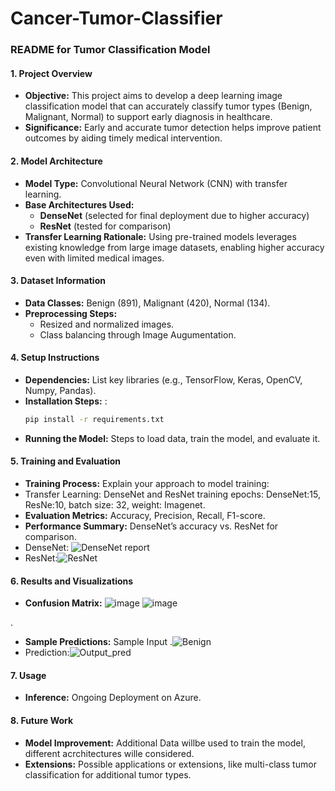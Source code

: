 # Cancer-Tumor-Classifier
### README for Tumor Classification Model

#### 1. **Project Overview**
   - **Objective:** This project aims to develop a deep learning image classification model that can accurately classify tumor types (Benign, Malignant, Normal) to support early diagnosis in healthcare.
   - **Significance:** Early and accurate tumor detection helps improve patient outcomes by aiding timely medical intervention.

#### 2. **Model Architecture**
   - **Model Type:** Convolutional Neural Network (CNN) with transfer learning.
   - **Base Architectures Used:**  
     - **DenseNet** (selected for final deployment due to higher accuracy)
     - **ResNet** (tested for comparison)
   - **Transfer Learning Rationale:** Using pre-trained models leverages existing knowledge from large image datasets, enabling higher accuracy even with limited medical images.

#### 3. **Dataset Information**
   - **Data Classes:** Benign (891), Malignant (420), Normal (134).
   - **Preprocessing Steps:** 
     - Resized and normalized images.
     - Class balancing through Image Augumentation.

#### 4. **Setup Instructions**
   - **Dependencies:** List key libraries (e.g., TensorFlow, Keras, OpenCV, Numpy, Pandas).
   - **Installation Steps:** :
     ```bash
     pip install -r requirements.txt
     ```
   - **Running the Model:** Steps to load data, train the model, and evaluate it.

#### 5. **Training and Evaluation**
   - **Training Process:** Explain your approach to model training:
   -  Transfer Learning: DenseNet and ResNet
       training epochs: DenseNet:15, ResNe:10,
       batch size: 32,
       weight: Imagenet.
   - **Evaluation Metrics:** Accuracy, Precision, Recall, F1-score.
   - **Performance Summary:** DenseNet’s accuracy vs. ResNet for comparison.
   - DenseNet: ![DenseNet report](https://github.com/user-attachments/assets/9dfecd2a-d495-4c65-852b-38df6c8cc7e1)
   - ResNet:![ResNet](https://github.com/user-attachments/assets/a3988496-2632-4df8-b9ed-056fd3325983)



#### 6. **Results and Visualizations**
   - **Confusion Matrix:** ![image](https://github.com/user-attachments/assets/049312b3-2c3e-4b39-b783-322e62c96630) ![image](https://github.com/user-attachments/assets/215e73cc-0109-4ef4-8251-29cad2db9383)

.
   - **Sample Predictions:** Sample Input .![Benign](https://github.com/user-attachments/assets/67a4f4e2-7016-4bc3-b716-5e4ffb2b72e0)
   - Prediction:![Output_pred](https://github.com/user-attachments/assets/9a234cf2-63e8-4849-92be-244e2ab06bf8)



#### 7. **Usage**
   - **Inference:** Ongoing Deployment on Azure.

#### 8. **Future Work**
   - **Model Improvement:**  Additional Data willbe used to train the model, different acrchitectures wille considered.
   - **Extensions:** Possible applications or extensions, like multi-class tumor classification for additional tumor types.


